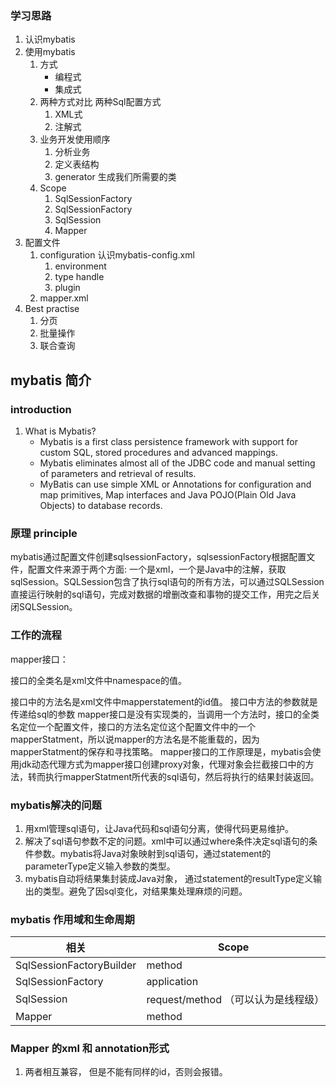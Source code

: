 ### 学习思路
1. 认识mybatis
2. 使用mybatis
   1. 方式
      - 编程式
      - 集成式
   2. 两种方式对比
      两种Sql配置方式
         1. XML式
         2. 注解式
   3. 业务开发使用顺序
      1. 分析业务
      2. 定义表结构
      3. generator 生成我们所需要的类
   4. Scope
      1. SqlSessionFactory
      2. SqlSessionFactory
      3. SqlSession
      4. Mapper
3. 配置文件
   1. configuration 认识mybatis-config.xml
      1. environment
      2. type handle
      3. plugin
   2. mapper.xml
4. Best practise
   1. 分页
   2. 批量操作
   3. 联合查询

## mybatis 简介

### introduction

1. What is Mybatis?
   - Mybatis is a first class persistence framework with support for custom SQL, stored procedures and advanced mappings.
   - Mybatis eliminates almost all of the JDBC code and manual setting of parameters and retrieval of results.
   - MyBatis can use simple XML or Annotations for configuration and map primitives, Map interfaces and Java POJO(Plain Old Java Objects) to database records.

### 原理 principle

mybatis通过配置文件创建sqlsessionFactory，sqlsessionFactory根据配置文件，配置文件来源于两个方面: 一个是xml，一个是Java中的注解，获取sqlSession。SQLSession包含了执行sql语句的所有方法，可以通过SQLSession直接运行映射的sql语句，完成对数据的增删改查和事物的提交工作，用完之后关闭SQLSession。

### 工作的流程 

mapper接口：

接口的全类名是xml文件中namespace的值。

接口中的方法名是xml文件中mapperstatement的id值。
接口中方法的参数就是传递给sql的参数
mapper接口是没有实现类的，当调用一个方法时，接口的全类名定位一个配置文件，接口的方法名定位这个配置文件中的一个mapperStatment，所以说mapper的方法名是不能重载的，因为mapperStatment的保存和寻找策略。
mapper接口的工作原理是，mybatis会使用jdk动态代理方式为mapper接口创建proxy对象，代理对象会拦截接口中的方法，转而执行mapperStatment所代表的sql语句，然后将执行的结果封装返回。

### mybatis解决的问题

1. 用xml管理sql语句，让Java代码和sql语句分离，使得代码更易维护。
2. 解决了sql语句参数不定的问题。xml中可以通过where条件决定sql语句的条件参数。mybatis将Java对象映射到sql语句，通过statement的parameterType定义输入参数的类型。
3. mybatis自动将结果集封装成Java对象， 通过statement的resultType定义输出的类型。避免了因sql变化，对结果集处理麻烦的问题。

### mybatis 作用域和生命周期

相关| Scope
-|-
SqlSessionFactoryBuilder | method
SqlSessionFactory | application
SqlSession | request/method （可以认为是线程级）
Mapper | method

### Mapper 的xml 和 annotation形式

1. 两者相互兼容， 但是不能有同样的id，否则会报错。
